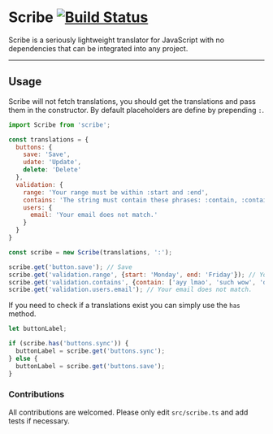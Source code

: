 # Scribe  [![Build Status](https://travis-ci.org/KyleNeedham/scribe.svg?branch=master)](https://travis-ci.org/KyleNeedham/scribe)

Scribe is a seriously lightweight translator for JavaScript with no dependencies that can be integrated into any project.

---

## Usage

Scribe will not fetch translations, you should get the translations and pass them in the constructor. By default placeholders are define by prepending `:`.

```javascript
import Scribe from 'scribe';

const translations = {
  buttons: {
    save: 'Save',
    udate: 'Update',
    delete: 'Delete'
  },
  validation: {
    range: 'Your range must be within :start and :end',
    contains: 'The string must contain these phrases: :contain, :contain, :contain',
    users: {
      email: 'Your email does not match.'
    }
  }
}

const scribe = new Scribe(translations, ':');

scribe.get('button.save'); // Save
scribe.get('validation.range', {start: 'Monday', end: 'Friday'}); // Your range must be within Monday and Friday
scribe.get('validation.contains', {contain: ['ayy lmao', 'such wow', 'doge']}); // The string must contain these phrases: ayy lmao, such wow, doge
scribe.get('validation.users.email'); // Your email does not match.
```

If you need to check if a translations exist you can simply use the `has` method.

```javascript
let buttonLabel;

if (scribe.has('buttons.sync')) {
  buttonLabel = scribe.get('buttons.sync');
} else {
  buttonLabel = scribe.get('buttons.save');
}
```

### Contributions

All contributions are welcomed. Please only edit `src/scribe.ts` and add tests if necessary.
